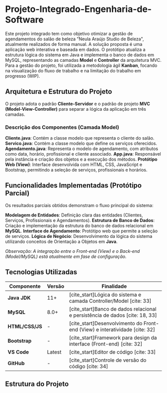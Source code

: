 # Projeto-Integrado-Engenharia-de-Software

Este projeto integrado tem como objetivo otimizar a gestão de agendamentos do salão de beleza "Neula Araújo Studio de Beleza", atualmente realizados de forma manual. A solução proposta é uma aplicação web interativa e baseada em dados.
O protótipo atualiza a estrutura lógica do sistema em Java e implementa o banco de dados em MySQL, representando as camadas **Model** e **Controller** da arquitetura MVC.
Para a gestão do projeto, foi utilizada a metodologia ágil **Kanban**, focando na visualização do fluxo de trabalho e na limitação do trabalho em progresso (WIP).

## Arquitetura e Estrutura do Projeto

O projeto adota o padrão **Cliente-Servidor** e o padrão de projeto **MVC (Model-View-Controller)** para separar a lógica da aplicação em três camadas.

### Descrição dos Componentes (Camada Model)

**Cliente.java**: Contém a classe modelo que representa o cliente do salão.
**Servico.java**: Contém a classe modelo que define os serviços oferecidos.
**Agendamento.java**: Representa o modelo de agendamento, com atributos como data, horário, profissional e cliente associado.
**App.java**: Responsável pela instância e criação dos objetos e a execução dos métodos.
**Protótipo Web (View)**: Interface desenvolvida com HTML, CSS, JavaScript e Bootstrap, permitindo a seleção de serviços, profissionais e horários.

## Funcionalidades Implementadas (Protótipo Parcial)

Os resultados parciais obtidos demonstram o fluxo principal do sistema:

**Modelagem de Entidades**: Definição clara das entidades (Clientes, Serviços, Profissionais e Agendamentos).
**Estrutura de Banco de Dados**: Criação e implementação da estrutura do banco de dados relacional em **MySQL**.
**Interface de Agendamento**: Protótipo web que permite a seleção de serviços.
**Lógica de Negócio**: Desenvolvimento da lógica do sistema utilizando conceitos de Orientação a Objetos em **Java**.

*Observação: A integração entre o Front-end (View) e o Back-end (Model/MySQL) está atualmente em fase de configuração.*

## Tecnologias Utilizadas

| Componente | Versão | Finalidade |
|---|---|---|
| **Java JDK** | 11+ | [cite_start]Lógica do sistema e camada Controller/Model [cite: 33] |
| **MySQL** | 8.0+ | [cite_start]Banco de dados relacional e persistência de dados [cite: 18, 33] |
| **HTML/CSS/JS** | - | [cite_start]Desenvolvimento do Front-end (View) e interatividade [cite: 32] |
| **Bootstrap** | - | [cite_start]Framework para design da interface (Front-end) [cite: 32] |
| **VS Code** | Latest | [cite_start]Editor de código [cite: 33] |
| **GitHub** | - | [cite_start]Controle de versão do código [cite: 34] |

## Estrutura do Projeto
